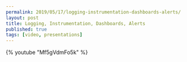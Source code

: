 ```yaml
---
permalink: 2019/05/17/logging-instrumentation-dashboards-alerts/
layout: post
title: Logging, Instrumentation, Dashboards, Alerts
published: true
tags: [video, presentations]
---
```


{% youtube "Mf5gVdmFo5k" %}
